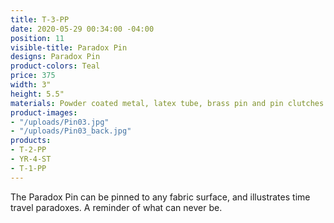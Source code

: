 ```yaml
---
title: T-3-PP
date: 2020-05-29 00:34:00 -04:00
position: 11
visible-title: Paradox Pin
designs: Paradox Pin
product-colors: Teal
price: 375
width: 3"
height: 5.5"
materials: Powder coated metal, latex tube, brass pin and pin clutches.
product-images:
- "/uploads/Pin03.jpg"
- "/uploads/Pin03_back.jpg"
products:
- T-2-PP
- YR-4-ST
- T-1-PP
---
```


The Paradox Pin can be pinned to any fabric surface, and illustrates time travel paradoxes. A reminder of what can never be.